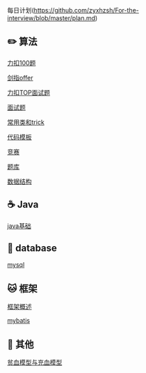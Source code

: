 每日计划(https://github.com/zyxhzsh/For-the-interview/blob/master/plan.md)

## :pencil2: 算法

[力扣100题](https://github.com/zyxhzsh/For-the-interview/blob/master/algorithm/leetcode100.md)

[剑指offer](https://github.com/zyxhzsh/For-the-interview/blob/master/algorithm/剑指offer.md)

[力扣TOP面试题](https://github.com/zyxhzsh/For-the-interview/blob/master/algorithm/力扣TOP面试题.md)

[面试题](https://github.com/zyxhzsh/For-the-interview/blob/master/algorithm/面试题.md)

[常用类和trick](https://github.com/zyxhzsh/For-the-interview/blob/master/algorithm/常用类和trick.md)

[代码模板](https://github.com/zyxhzsh/For-the-interview/blob/master/algorithm/代码模板.md)

[竞赛](https://github.com/zyxhzsh/For-the-interview/blob/master/algorithm/leetcode周赛.md)

[题库](https://github.com/zyxhzsh/For-the-interview/blob/master/algorithm/题库.md)

[数据结构](https://github.com/zyxhzsh/For-the-interview/blob/master/algorithm/数据结构.md)

## :coffee: Java

[java基础](https://github.com/GrowTowardsSunlight/For-the-interview/blob/master/java/java基础.md)

[//]: [笔试题](https://github.com/GrowTowardsSunlight/For-the-interview/blob/master/java/笔试题.md)

## :tea: database

[mysql](https://github.com/GrowTowardsSunlight/For-the-interview/blob/master/database/readme.md)

## :cat: 框架

[框架概述](https://github.com/GrowTowardsSunlight/For-the-interview/blob/master/frame/框架概述.md)

[mybatis](https://github.com/GrowTowardsSunlight/For-the-interview/blob/master/frame/mybatis.md)

## :book: 其他

[贫血模型与充血模型](https://zhuanlan.zhihu.com/p/147879821)
